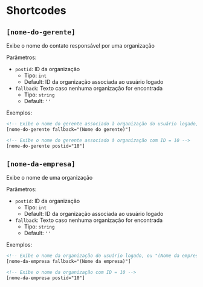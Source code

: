 # Shortcodes

## `[nome-do-gerente]`

Exibe o nome do contato responsável por uma organização

Parâmetros:

- `postid`: ID da organização
    - Tipo: `int`
    - Default: ID da organização associada ao usuário logado
- `fallback`: Texto caso nenhuma organização for encontrada
    - Tipo: `string`
    - Default: `''`

Exemplos:

```html
<!-- Exibe o nome do gerente associado à organização do usuário logado, ou "(Nome do gerente)" se o usuário não estiver logado ou não tiver organização -->
[nome-do-gerente fallback="(Nome do gerente)"]

<!-- Exibe o nome do gerente associado à organização com ID = 10 -->
[nome-do-gerente postid="10"]
```

## `[nome-da-empresa]`

Exibe o nome de uma organização

Parâmetros:

- `postid`: ID da organização
    - Tipo: `int`
    - Default: ID da organização associada ao usuário logado
- `fallback`: Texto caso nenhuma organização for encontrada
    - Tipo: `string`
    - Default: `''`

Exemplos:

```html
<!-- Exibe o nome da organização do usuário logado, ou "(Nome da empresa)" se o usuário não estiver logado ou não tiver organização -->
[nome-da-empresa fallback="(Nome da empresa)"]

<!-- Exibe o nome da organização com ID = 10 -->
[nome-da-empresa postid="10"]
